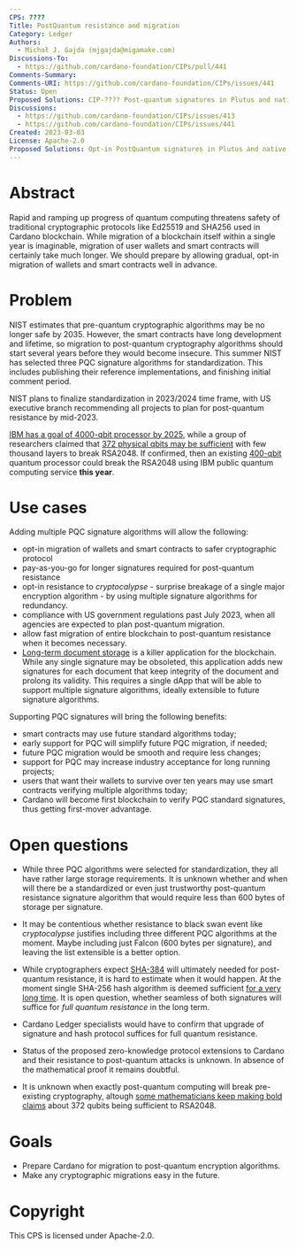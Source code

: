 ```yaml
---
CPS: ????
Title: PostQuantum resistance and migration
Category: Ledger
Authors:
  - Michał J. Gajda (mjgajda@migamake.com)
Discussions-To:
  - https://github.com/cardano-foundation/CIPs/pull/441
Comments-Summary: 
Comments-URI: https://github.com/cardano-foundation/CIPs/issues/441
Status: Open
Proposed Solutions: CIP-???? Post-quantum signatures in Plutus and native wallets
Discussions:
  - https://github.com/cardano-foundation/CIPs/issues/413
  - https://github.com/cardano-foundation/CIPs/issues/441
Created: 2023-03-03
License: Apache-2.0
Proposed Solutions: Opt-in PostQuantum signatures in Plutus and native wallets
---
```


# Abstract

Rapid and ramping up progress of quantum computing threatens safety of traditional
cryptographic protocols like Ed25519 and SHA256 used in Cardano blockchain.
While migration of a blockchain itself within a single year is imaginable,
migration of user wallets and smart contracts will certainly take much longer.
We should prepare by allowing gradual, opt-in migration of wallets and smart contracts
well in advance.

# Problem

NIST estimates that pre-quantum cryptographic algorithms may be no longer safe
by 2035. However, the smart contracts have long development and lifetime,
so migration to post-quantum cryptography algorithms should start several
years before they would become insecure.
This summer NIST has selected three PQC signature algorithms
for standardization. This includes publishing their reference implementations,
and finishing initial comment period.

NIST plans to finalize standardization in 2023/2024 time frame, with US executive branch recommending
all projects to plan for post-quantum resistance by mid-2023.

[IBM has a goal of 4000-qbit processor by 2025](https://research.ibm.com/blog/ibm-quantum-roadmap-2025), while a group of researchers
claimed that [372 physical qbits may be sufficient](https://arxiv.org/pdf/2212.12372.pdf) with few thousand layers to break RSA2048.
If confirmed, then an existing [400-qbit](https://newsroom.ibm.com/2022-11-09-IBM-Unveils-400-Qubit-Plus-Quantum-Processor-and-Next-Generation-IBM-Quantum-System-Two) quantum processor could break the RSA2048 using IBM public quantum computing service **this year**.

# Use cases

Adding multiple PQC signature algorithms will allow the following:

* opt-in migration of wallets and smart contracts to safer cryptographic protocol
* pay-as-you-go for longer signatures required for post-quantum resistance
* opt-in resistance to _cryptocalypse_ - surprise breakage of a single major encryption algorithm -
  by using multiple signature algorithms for redundancy.
* compliance with US government regulations past July 2023, when all agencies
  are expected to plan post-quantum migration.
* allow fast migration of entire blockchain to post-quantum resistance when it becomes necessary.
* [Long-term document storage](https://adastamp.co) is a killer application for the blockchain.
  While any single signature may be obsoleted, this application adds new signatures for each document
  that keep integrity of the document and prolong its validity.
  This requires a single dApp that will be able to support multiple signature algorithms,
  ideally extensible to future signature algorithms.

Supporting PQC signatures will bring the following benefits:

* smart contracts may use future standard algorithms today;
* early support for PQC will simplify future PQC migration, if needed;
* future PQC migration would be smooth and require less changes;
* support for PQC may increase industry acceptance for long running projects;
* users that want their wallets to survive over ten years may
  use smart contracts verifying multiple algorithms today;
* Cardano will become first blockchain to verify PQC standard signatures,
  thus getting first-mover advantage.

# Open questions

* While three PQC algorithms were selected for standardization,
  they all have rather large storage requirements.
  It is unknown whether and when will there be a standardized or even just trustworthy
  post-quantum resistance signature algorithm that would require less than 600 bytes
  of storage per signature.

* It may be contentious whether resistance to black swan event
  like _cryptocalypse_ justifies including three different PQC algorithms at the moment.
  Maybe including just Falcon (600 bytes per signature), and leaving the list extensible
  is a better option.

* While cryptographers expect [SHA-384](https://cryptobook.nakov.com/quantum-safe-cryptography#quantum-safe-and-quantum-broken-crypto-algorithms) will ultimately needed for post-quantum resistance,
  it is hard to estimate when it would happen. At the moment single SHA-256
  hash algorithm is deemed sufficient [for a very long time](https://cryptobook.nakov.com/quantum-safe-cryptography#quantum-safe-and-quantum-broken-crypto-algorithms).
  It is open question, whether seamless of both signatures will suffice
  for _full quantum resistance_ in the long term.

* Cardano Ledger specialists would have to confirm that upgrade of signature
  and hash protocol suffices for full quantum resistance.

* Status of the proposed zero-knowledge protocol extensions to Cardano
  and their resistance to post-quantum attacks
  is unknown. In absence of the mathematical proof it remains doubtful.

* It is unknown when exactly post-quantum computing will break pre-existing
  cryptography, altough [some mathematicians keep making bold claims](https://arxiv.org/pdf/2212.12372.pdf)
  about 372 qubits being sufficient to RSA2048.

# Goals

* Prepare Cardano for migration to post-quantum encryption algorithms.
* Make any cryptographic migrations easy in the future.

# Copyright

This CPS is licensed under Apache-2.0.
